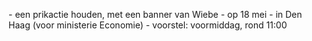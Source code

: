 \- een prikactie houden, met een banner van Wiebe - op 18 mei - in Den
Haag (voor ministerie Economie) - voorstel: voormiddag, rond 11:00
